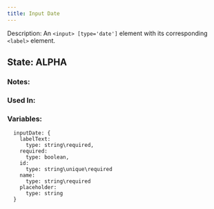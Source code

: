 ```yaml
---
title: Input Date
---
```

Description: An `<input> [type='date']`  element with its corresponding `<label>` element.

## State: ALPHA

### Notes:


### Used In:


### Variables:
~~~
  inputDate: {
    labelText:
      type: string\required,
    required: 
      type: boolean,
    id: 
      type: string\unique\required
    name: 
      type: string\required
    placeholder:
      type: string
  }
~~~
